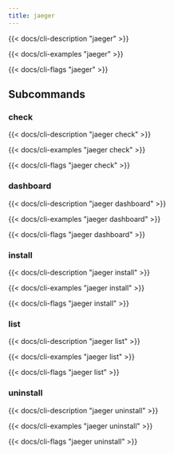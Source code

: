 ```yaml
---
title: jaeger
---
```


{{< docs/cli-description "jaeger" >}}

{{< docs/cli-examples "jaeger" >}}

{{< docs/cli-flags "jaeger" >}}

## Subcommands

### check

{{< docs/cli-description "jaeger check" >}}

{{< docs/cli-examples "jaeger check" >}}

{{< docs/cli-flags "jaeger check" >}}

### dashboard

{{< docs/cli-description "jaeger dashboard" >}}

{{< docs/cli-examples "jaeger dashboard" >}}

{{< docs/cli-flags "jaeger dashboard" >}}

### install

{{< docs/cli-description "jaeger install" >}}

{{< docs/cli-examples "jaeger install" >}}

{{< docs/cli-flags "jaeger install" >}}

### list

{{< docs/cli-description "jaeger list" >}}

{{< docs/cli-examples "jaeger list" >}}

{{< docs/cli-flags "jaeger list" >}}

### uninstall

{{< docs/cli-description "jaeger uninstall" >}}

{{< docs/cli-examples "jaeger uninstall" >}}

{{< docs/cli-flags "jaeger uninstall" >}}
